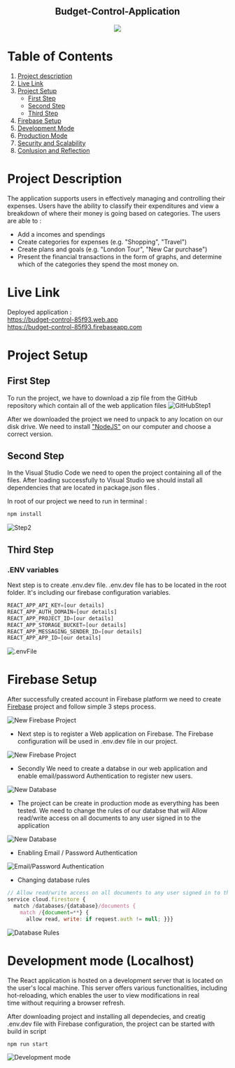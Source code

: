 <h2 align="center"> Budget-Control-Application </h2>

<p align="center">
  <img src="https://res.cloudinary.com/dwc3fiaro/image/upload/c_scale,e_sharpen:100,h_707/v1684152514/Budget-Control-App/2_xwicqv.png" />
</p>

# Table of Contents

1.  [Project description](#project-description)
2.  [Live Link](#live-link)
3.  [Project Setup](#project-setup)
    * [First Step](#first-step)<br>
    * [Second Step](#second-step)<br>
    * [Third Step](#third-step)
4. [Firebase Setup](#firebase-setup)
5. [Development Mode](#development-mode)
6. [Production Mode](#production-mode)
7. [Security and Scalability](#securityy-and-scalability)
8. [Conlusion and Reflection](#conclusion-and-reflection)

# Project Description

The application supports users in effectively managing and controlling their expenses. 
Users have the ability to classify their expenditures and view a breakdown of where their money is going based on categories.
The users are able to :
- Add a incomes and spendings
- Create categories for expenses (e.g. "Shopping", "Travel")
- Create plans and goals (e.g. "London Tour", "New Car purchase")
- Present the financial transactions in the form of graphs, and determine which of the categories they spend the most money on.

# Live Link

Deployed application :<br> 
https://budget-control-85f93.web.app <br>
https://budget-control-85f93.firebaseapp.com

# Project Setup

## First Step 

To run the project, we have to download a zip file from the GitHub repository which contain all of the web application files
![GitHubStep1](https://res.cloudinary.com/dwc3fiaro/image/upload/c_scale,q_100,w_805/v1683911199/Budget-Control-App/3_sfdym2.png)

After we downloaded the project we need to unpack to any location on our disk drive. We need to install ["NodeJS"](https://nodejs.org/en/download/) on our computer
and choose a correct version.

## Second Step

In the Visual Studio Code we need to open the project containing all of the files. After loading successfully to Visual Studio we should install all dependencies that are located in package.json files .

In root of our project we need to run in terminal :
```javascript
npm install
```
![Step2](https://res.cloudinary.com/dwc3fiaro/image/upload/c_scale,e_sharpen:100,h_298/v1683911373/Budget-Control-App/4_kosnev.png)

## Third Step

### .ENV variables

Next step is to create .env.dev file.
.env.dev file has to be located in the root folder. It's including our firebase configuration variables.


```javascript
REACT_APP_API_KEY=[our details]
REACT_APP_AUTH_DOMAIN=[our details]
REACT_APP_PROJECT_ID=[our details]
REACT_APP_STORAGE_BUCKET=[our details]
REACT_APP_MESSAGING_SENDER_ID=[our details]
REACT_APP_APP_ID=[our details]
```

![.envFile](https://res.cloudinary.com/dwc3fiaro/image/upload/c_scale,e_sharpen:100,h_193/v1683911748/Budget-Control-App/5_raex8j.png)

# Firebase Setup

After successfully created account in Firebase platform we need to create [Firebase](https://console.firebase.google.com) project and follow simple
3 steps process.

![New Firebase Project](https://res.cloudinary.com/dwc3fiaro/image/upload/c_scale,e_sharpen:100,h_317,q_100/v1683916502/Budget-Control-App/6_ns47ac.png)<br>

- Next step is to register a Web application on Firebase. The Firebase configuration will be used in .env.dev file in our project.

![New Firebase Project](https://res.cloudinary.com/dwc3fiaro/image/upload/c_scale,e_sharpen:100,h_345,q_100/v1683921013/Budget-Control-App/13_wshcay.png)

- Secondly We need to create a databse in our web application and enable email/password Authentication to register new users.

![New Database ](https://res.cloudinary.com/dwc3fiaro/image/upload/c_scale,e_sharpen:100,h_291,q_100/v1683921230/Budget-Control-App/14_sx5tve.png)<br>

- The project can be create in production mode as everything has been tested. We need to change the rules of our databse that will Allow read/write access on all documents to any user signed in to the application

![New Database ](https://res.cloudinary.com/dwc3fiaro/image/upload/c_scale,e_sharpen:100,q_100,w_933/v1683921433/Budget-Control-App/15_pqjq4f.png)<br>

- Enabling Email / Password Authentication

![Email/Password Authentication](https://res.cloudinary.com/dwc3fiaro/image/upload/c_scale,e_sharpen:100,h_388,q_100/v1684154661/Budget-Control-App/16_xgi1dh.png)

- Changing database rules

```javascript
// Allow read/write access on all documents to any user signed in to the application
service cloud.firestore {
  match /databases/{database}/documents {
    match /{document=**} {
      allow read, write: if request.auth != null; }}}
```
![Database Rules](https://res.cloudinary.com/dwc3fiaro/image/upload/c_scale,e_sharpen:100,h_322,q_100/v1684161138/Budget-Control-App/20_t7q5gc.png)


# Development mode (Localhost)

The React application is hosted on a development server that is located on the user's local machine. This server offers various functionalities, including hot-reloading, which enables the user to view modifications in real time without requiring a browser refresh.

After downloading project and installing all dependecies, and creatig .env.dev file with Firebase configuration, the project can be started with build in script 

```javascript
npm run start
```
![Development mode](https://res.cloudinary.com/dwc3fiaro/image/upload/c_scale,e_sharpen:100,h_264,q_100/v1684159680/Budget-Control-App/17_mngaja.png)


